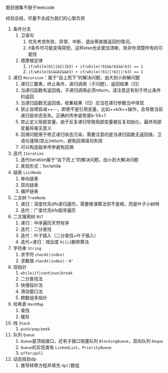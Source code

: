 题目搜集不限于leetcode

经验总结，尽量不会成为我们的心智负担

1. 条件分支
   1. 卫语句
      1. 优先考虑失败、异常、中断、退出等直接返回的情况。
      2. if条件尽可能变得简短，这样else也会更加清晰，除非你清楚所有的可能性
   2. 德摩根定律
      1. `if/while(b1||b2||b3) + if/while(!b1&&!b2&&!b3) == 1`
      2. `if/while(b1&&b2&&b3) + if/while(!b1||!b2||!b3) == 1`
2. 递归 `Recursion`：属于“自上而下”的解决问题，由大到小拆解问题
   1. 递归三要素，终止条件、递归调用（子问题）、返回结果（归）
   2. 当递归函数有返回值，子递归调用必须return，请注意这有别于终止条件的返回
   3. 当递归函数无返回值，收集结果（归）应当在递归参数当中体现
   4. 禁止自增自减++--，即使不是引用变量，比如++k/k++操作，会导致当前递归层状态丢失。正确的传参姿势是k-1/k+1
   5. 禁止定义局部变量，由于反复递归导致局部变量被反复初始化，最终局部变量将毫无意义
   6. 回溯问题用于修正递归状态污染，需要注意的是当递归函数无返回值，卫语句谨慎(禁止)return，避免回溯语句失效
   7. 可以构造副本传参避免回溯
3. 迭代 `Iteration`
   1. 迭代iteration属于“自下而上”的解决问题，由小到大解决问题
   2. 表现形式：for/while
4. 链表 `ListNode`
   1. 单向链表
   2. 双向链表
   3. 循环链表
5. 二叉树 `TreeNode`
   1. 递归：深度优先dfs递归遍历，需要推演算法但不是根，而是叶子小树林
   2. 迭代：广度优先bfs层序遍历
6. 二叉搜索树 `BST`
   1. 递归：中序遍历天然有序
   2. 迭代：二分查找
   3. 迭代：叶子插入（二分查找+叶子插入）
   4. 迭代+递归：按出度 `0|1|2`删除算法
7. 字符串 `String`
   1. 求字符 `charAt(index)`
   2. 求数值 `charAt(index)-'0'`
8. 双指针
   1. `while|if|continue|break`
   2. 二分查找法
   3. 快慢指针法
   4. 滑动窗口法
   5. 跨数组多指针
9. 哈希表 `HashMap`
   1. 查找
   2. 缓存
10. 栈 `Stack`
    1. `push/pop/peek`
11. 队列 `Queue`
    1. `Queue`是顶级接口，还有子接口阻塞队列 `BlockingQueue`，双向队列 `Deque`
    2. `Queue`的实现类有 `LinkedList`，`PriorityQueue`
    3. `offer/poll`
12. 动态规划dp
    1. 推导转移方程并填充 `dp[]`数组
